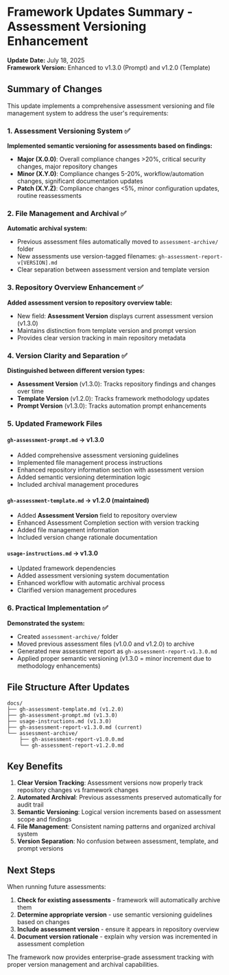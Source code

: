 # Framework Updates Summary - Assessment Versioning Enhancement

**Update Date:** July 18, 2025  
**Framework Version:** Enhanced to v1.3.0 (Prompt) and v1.2.0 (Template)  

## Summary of Changes

This update implements a comprehensive assessment versioning and file management system to address the user's requirements:

### 1. Assessment Versioning System ✅

**Implemented semantic versioning for assessments based on findings:**
- **Major (X.0.0)**: Overall compliance changes >20%, critical security changes, major repository changes
- **Minor (X.Y.0)**: Compliance changes 5-20%, workflow/automation changes, significant documentation updates  
- **Patch (X.Y.Z)**: Compliance changes <5%, minor configuration updates, routine reassessments

### 2. File Management and Archival ✅

**Automatic archival system:**
- Previous assessment files automatically moved to `assessment-archive/` folder
- New assessments use version-tagged filenames: `gh-assessment-report-v[VERSION].md`
- Clear separation between assessment version and template version

### 3. Repository Overview Enhancement ✅

**Added assessment version to repository overview table:**
- New field: **Assessment Version** displays current assessment version (v1.3.0)
- Maintains distinction from template version and prompt version
- Provides clear version tracking in main repository metadata

### 4. Version Clarity and Separation ✅

**Distinguished between different version types:**
- **Assessment Version** (v1.3.0): Tracks repository findings and changes over time
- **Template Version** (v1.2.0): Tracks framework methodology updates
- **Prompt Version** (v1.3.0): Tracks automation prompt enhancements

### 5. Updated Framework Files

#### `gh-assessment-prompt.md` → v1.3.0
- Added comprehensive assessment versioning guidelines
- Implemented file management process instructions  
- Enhanced repository information section with assessment version
- Added semantic versioning determination logic
- Included archival management procedures

#### `gh-assessment-template.md` → v1.2.0 (maintained)
- Added **Assessment Version** field to repository overview
- Enhanced Assessment Completion section with version tracking
- Added file management information
- Included version change rationale documentation

#### `usage-instructions.md` → v1.3.0
- Updated framework dependencies
- Added assessment versioning system documentation
- Enhanced workflow with automatic archival process
- Clarified version management procedures

### 6. Practical Implementation ✅

**Demonstrated the system:**
- Created `assessment-archive/` folder
- Moved previous assessment files (v1.0.0 and v1.2.0) to archive
- Generated new assessment report as `gh-assessment-report-v1.3.0.md`
- Applied proper semantic versioning (v1.3.0 = minor increment due to methodology enhancements)

## File Structure After Updates

```
docs/
├── gh-assessment-template.md (v1.2.0)
├── gh-assessment-prompt.md (v1.3.0) 
├── usage-instructions.md (v1.3.0)
├── gh-assessment-report-v1.3.0.md (current)
└── assessment-archive/
    ├── gh-assessment-report-v1.0.0.md
    └── gh-assessment-report-v1.2.0.md
```

## Key Benefits

1. **Clear Version Tracking**: Assessment versions now properly track repository changes vs framework changes
2. **Automated Archival**: Previous assessments preserved automatically for audit trail
3. **Semantic Versioning**: Logical version increments based on assessment scope and findings
4. **File Management**: Consistent naming patterns and organized archival system
5. **Version Separation**: No confusion between assessment, template, and prompt versions

## Next Steps

When running future assessments:

1. **Check for existing assessments** - framework will automatically archive them
2. **Determine appropriate version** - use semantic versioning guidelines based on changes
3. **Include assessment version** - ensure it appears in repository overview
4. **Document version rationale** - explain why version was incremented in assessment completion

The framework now provides enterprise-grade assessment tracking with proper version management and archival capabilities.
